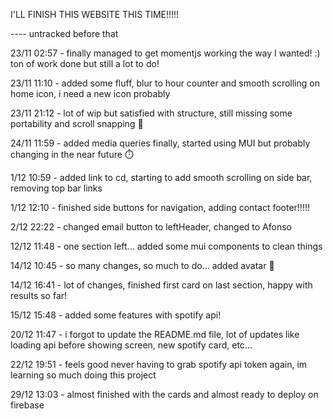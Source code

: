I'LL FINISH THIS WEBSITE THIS TIME!!!!!

---- untracked before that

23/11 02:57 - finally managed to get momentjs working the way I wanted! :) ton of work done but still a lot to do!

23/11 11:10 - added some fluff, blur to hour counter and smooth scrolling on home icon, i need a new icon probably

23/11 21:12 - lot of wip but satisfied with structure, still missing some portability and scroll snapping 🐙

24/11 11:59 - added media queries finally, started using MUI but probably changing in the near future ⏱️

1/12 10:59 - added link to cd, starting to add smooth scrolling on side bar, removing top bar links

1/12 12:10 - finished side buttons for navigation, adding contact footer!!!!!

2/12 22:22 - changed email button to leftHeader, changed to Afonso

12/12 11:48 - one section left... added some mui components to clean things

14/12 10:45 - so many changes, so much to do... added avatar 🤖

14/12 16:41 - lot of changes, finished first card on last section, happy with results so far!

15/12 15:48 - added some features with spotify api!

20/12 11:47 - i forgot to update the README.md file, lot of updates like loading api before showing screen, new spotify card, etc...

22/12 19:51 - feels good never having to grab spotify api token again, im learning so much doing this project

29/12 13:03 - almost finished with the cards and almost ready to deploy on firebase